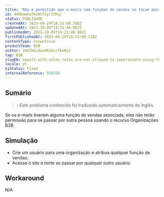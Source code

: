 ```yaml
---
title: 'Não é permitido que e-mails com funções de vendas se façam passar por outros usando o recurso Organizações B2B'
id: 4HKDawkaTmzWcTZyrIhhuj
status: PUBLISHED
createdAt: 2023-09-29T18:15:08.398Z
updatedAt: 2023-10-09T14:21:48.982Z
publishedAt: 2023-10-09T14:21:48.982Z
firstPublishedAt: 2023-09-29T18:15:09.110Z
contentType: knownIssue
productTeam: B2B
author: 2mXZkbi0oi061KicTExNjo
tag: B2B
slugEN: emails-with-sales-roles-are-not-allowed-to-impersonate-using-the-b2b-organizations-feature
locale: pt
kiStatus: Fixed
internalReference: 910328
---
```


## Sumário

>ℹ️ Este problema conhecido foi traduzido automaticamente do inglês.


Se os e-mails tiverem alguma função de vendas associada, eles não terão permissão para se passar por outra pessoa usando o recurso Organizações B2B.

## Simulação



- Crie um usuário para uma organização e atribua qualquer função de vendas;
- Acesse o site e tente se passar por qualquer outro usuário

## Workaround


N/A




